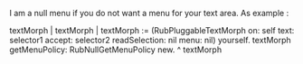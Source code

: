 I am a null menu if you do not want a menu for your text area.As example :textMorph	| textMorph |	textMorph := (RubPluggableTextMorph		on: self		text: selector1		accept: selector2		readSelection: nil		menu: nil)		yourself.	textMorph getMenuPolicy: RubNullGetMenuPolicy new.	^ textMorph